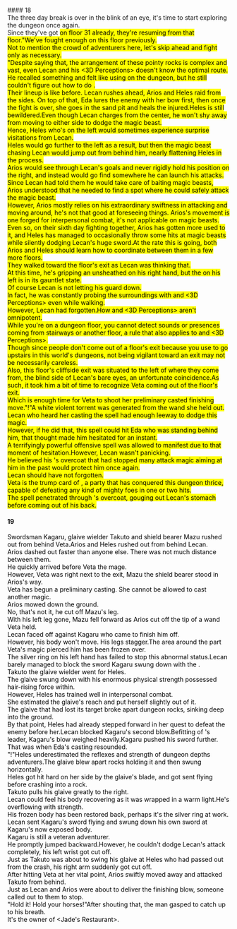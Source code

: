 <br/>
  #### 18<br/>
  The three day break is over in the blink of an eye, it's time to start exploring the dungeon once again.<br/>
  Since they've got <Mark> on floor 31 already, they're resuming from that floor."We've fought enough on this floor previously.<br/>
  Not to mention the crowd of adventurers here, let's skip ahead and fight only as necessary.<br/>
  "Despite saying that, the arrangement of these pointy rocks is complex and vast, even Lecan and his <3D Perceptions> doesn't know the optimal route.<br/>
  He recalled something and felt like using <Appraisal> on the dungeon, but he still couldn't figure out how to do <Graph Making>.<br/>
  Their lineup is like before. Lecan rushes ahead, Arios and Heles raid from the sides. On top of that, Eda lures the enemy with her bow first, then once the fight is over, she goes in the sand pit and heals the injured.Heles is still bewildered.Even though Lecan charges from the center, he won't shy away from moving to either side to dodge the magic beast.<br/>
  Hence, Heles who's on the left would sometimes experience surprise visitations from Lecan.<br/>
  Heles would go further to the left as a result, but then the magic beast chasing Lecan would jump out from behind him, nearly flattening Heles in the process.<br/>
  Arios would see through Lecan's goals and never rigidly hold his position on the right, and instead would go find somewhere he can launch his attacks.<br/>
  Since Lecan had told them he would take care of baiting magic beasts, Arios understood that he needed to find a spot where he could safely attack the magic beast.<br/>
  However, Arios mostly relies on his extraordinary swiftness in attacking and moving around, he's not that good at foreseeing things. Arios's movement is one forged for interpersonal combat, it's not applicable on magic beasts.<br/>
  Even so, on their sixth day fighting together, Arios has gotten more used to it, and Heles has managed to occasionally throw some hits at magic beasts while silently dodging Lecan's huge sword.At the rate this is going, both Arios and Heles should learn how to coordinate between them in a few more floors.<br/>
  They walked toward the floor's exit as Lecan was thinking that.<br/>
  At this time, he's gripping an unsheathed <Sword of Agost> on his right hand, but the <Shield of Wolkan> on his left is in its gauntlet state.<br/>
  Of course Lecan is not letting his guard down.<br/>
  In fact, he was constantly probing the surroundings with <Life Detection> and <3D Perceptions> even while walking.<br/>
  However, Lecan had forgotten.How <Life Detection> and <3D Perceptions> aren't omnipotent.<br/>
  While you're on a dungeon floor, you cannot detect sounds or presences coming from stairways or another floor, a rule that also applies to <Life Detection> and <3D Perceptions>.<br/>
  Though since people don't come out of a floor's exit because you use <Warp> to go upstairs in this world's dungeons, not being vigilant toward an exit may not be necessarily careless.<br/>
  Also, this floor's cliffside exit was situated to the left of where they come from, the blind side of Lecan's bare eyes, an unfortunate coincidence.As such, it took him a bit of time to recognize Veta coming out of the floor's exit.<br/>
  Which is enough time for Veta to shoot her preliminary casted finishing move."<Ice Fang (Shiruegi)>!"A white violent torrent was generated from the wand she held out.<br/>
  Lecan who heard her casting the spell had enough leeway to dodge this magic.<br/>
  However, if he did that, this spell could hit Eda who was standing behind him, that thought made him hesitated for an instant.<br/>
  A terrifyingly powerful offensive spell was allowed to manifest due to that moment of hesitation.However, Lecan wasn't panicking.<br/>
  He believed his <Overking Bear>'s overcoat that had stopped many attack magic aiming at him in the past would protect him once again.<br/>
  Lecan should have not forgotten.<br/>
  Veta is the trump card of <Jaira>, a party that has conquered this dungeon thrice, capable of defeating any kind of mighty foes in one or two hits.<br/>
  The spell penetrated through <Overking Bear>'s overcoat, gouging out Lecan's stomach before coming out of his back.<br/>
  <TLN: Catch the latest updates and edits at Sousetsuka .com >
 
 #### 19<br/>
 Swordsman Kagaru, glaive wielder Takuto and shield bearer Mazu rushed out from behind Veta.Arios and Heles rushed out from behind Lecan.<br/>
 Arios dashed out faster than anyone else. There was not much distance between them.<br/>
 He quickly arrived before Veta the mage.<br/>
 However, Veta was right next to the exit, Mazu the shield bearer stood in Arios's way.<br/>
 Veta has begun a preliminary casting. She cannot be allowed to cast another magic.<br/>
 Arios mowed down the ground.<br/>
 No, that's not it, he cut off Mazu's leg.<br/>
 With his left leg gone, Mazu fell forward as Arios cut off the tip of a wand Veta held.<br/>
 Lecan faced off against Kagaru who came to finish him off.<br/>
 However, his body won't move. His legs stagger.The area around the part Veta's magic pierced him has been frozen over.<br/>
 The silver ring on his left hand has failed to stop this abnormal status.Lecan barely managed to block the sword Kagaru swung down with the <Sword of Agost>.<br/>
  Takuto the glaive wielder went for Heles.<br/>
  The glaive swung down with his enormous physical strength possessed hair-rising force within.<br/>
  However, Heles has trained well in interpersonal combat.<br/>
  She estimated the glaive's reach and put herself slightly out of it.<br/>
  The glaive that had lost its target broke apart dungeon rocks, sinking deep into the ground.<br/>
  By that point, Heles had already stepped forward in her quest to defeat the enemy before her.Lecan blocked Kagaru's second blow.Befitting of <Jaira>'s leader, Kagaru's blow weighed heavily.Kagaru pushed his sword further.<br/>
  That was when Eda's casting resounded.<br/>
  "<Recovery>!"Heles underestimated the reflexes and strength of dungeon depths adventurers.The glaive blew apart rocks holding it and then swung horizontally.<br/>
  Heles got hit hard on her side by the glaive's blade, and got sent flying before crashing into a rock.<br/>
  Takuto pulls his glaive greatly to the right.<br/>
  Lecan could feel his body recovering as it was wrapped in a warm light.He's overflowing with strength.<br/>
  His frozen body has been restored back, perhaps it's the silver ring at work.<br/>
  Lecan sent Kagaru's sword flying and swung down his own sword at Kagaru's now exposed body.<br/>
  Kagaru is still a veteran adventurer.<br/>
  He promptly jumped backward.However, he couldn't dodge Lecan's attack completely, his left wrist got cut off.<br/>
  Just as Takuto was about to swing his glaive at Heles who had passed out from the crash, his right arm suddenly got cut off.<br/>
  After hitting Veta at her vital point, Arios swiftly moved away and attacked Takuto from behind.<br/>
  Just as Lecan and Arios were about to deliver the finishing blow, someone called out to them to stop.<br/>
  "Hold it! Hold your horses!"After shouting that, the man gasped to catch up to his breath.<br/>
  It's the owner of <Jade's Restaurant>.<br/>
<br/>
